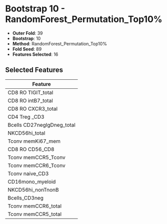 # Bootstrap 10 - RandomForest_Permutation_Top10%

- **Outer Fold**: 39
- **Bootstrap**: 10
- **Method**: RandomForest_Permutation_Top10%
- **Fold Seed**: 89
- **Features Selected**: 16

## Selected Features

| Feature |
|---------|
| CD8 RO TIGIT_total |
| CD8 RO intB7_total |
| CD8 RO CXCR3_total |
| CD4 Treg _CD3 |
| Bcells CD27negIgDneg_total |
| NKCD56hi_total |
| Tconv memKi67_mem |
| CD8 RO CD56_CD8 |
| Tconv memCCR5_Tconv |
| Tconv memCCR6_Tconv |
| Tconv naive_CD3 |
| CD16mono_myeloid |
| NKCD56hi_nonTnonB |
| Bcells_CD3neg |
| Tconv memCCR6_total |
| Tconv memCCR5_total |
